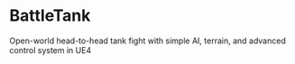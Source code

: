 # BattleTank
Open-world head-to-head tank fight with simple AI, terrain, and advanced control system in UE4
